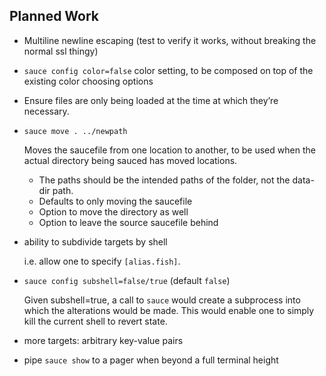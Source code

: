 ## Planned Work

- Multiline newline escaping (test to verify it works, without breaking
  the normal ssl thingy)

- `sauce config color=false` color setting, to be composed on top of the
  existing color choosing options

- Ensure files are only being loaded at the time at which they’re
  necessary.

- `sauce move . ../newpath`

  Moves the saucefile from one location to another, to be used when the
  actual directory being sauced has moved locations.

  - The paths should be the intended paths of the folder, not the
    data-dir path.
  - Defaults to only moving the saucefile
  - Option to move the directory as well
  - Option to leave the source saucefile behind

- ability to subdivide targets by shell

  i.e. allow one to specify `[alias.fish]`.

- `sauce config subshell=false/true` (default `false`)

  Given subshell=true, a call to `sauce` would create a subprocess into
  which the alterations would be made. This would enable one to simply
  kill the current shell to revert state.

- more targets: arbitrary key-value pairs

- pipe `sauce show` to a pager when beyond a full terminal height
